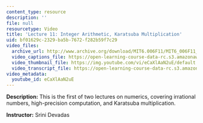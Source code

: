 ```yaml
---
content_type: resource
description: ''
file: null
resourcetype: Video
title: 'Lecture 11: Integer Arithmetic, Karatsuba Multiplication'
uid: bf01629c-2329-ba5b-7672-f282b59f7c29
video_files:
  archive_url: http://www.archive.org/download/MIT6.006F11/MIT6_006F11_lec11_300k.mp4
  video_captions_file: https://open-learning-course-data-rc.s3.amazonaws.com/6-006-introduction-to-algorithms-fall-2011/59cbfc197f5b55d78c147886bcc8283c_eCaXlAaN2uE.vtt
  video_thumbnail_file: https://img.youtube.com/vi/eCaXlAaN2uE/default.jpg
  video_transcript_file: https://open-learning-course-data-rc.s3.amazonaws.com/6-006-introduction-to-algorithms-fall-2011/17798b54cc1a7fdba6972ecd681eaf1e_eCaXlAaN2uE.pdf
video_metadata:
  youtube_id: eCaXlAaN2uE
---
```


**Description:** This is the first of two lectures on numerics, covering irrational numbers, high-precision computation, and Karatsuba multiplication.

**Instructor:** Srini Devadas